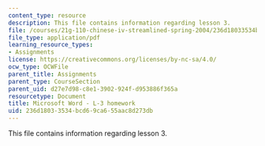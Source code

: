 ```yaml
---
content_type: resource
description: This file contains information regarding lesson 3.
file: /courses/21g-110-chinese-iv-streamlined-spring-2004/236d18033534bcd69ca655aac8d273db_MIT21G_110S04_L_3.pdf
file_type: application/pdf
learning_resource_types:
- Assignments
license: https://creativecommons.org/licenses/by-nc-sa/4.0/
ocw_type: OCWFile
parent_title: Assignments
parent_type: CourseSection
parent_uid: d27e7d98-c8e1-3902-924f-d953886f365a
resourcetype: Document
title: Microsoft Word - L-3 homework
uid: 236d1803-3534-bcd6-9ca6-55aac8d273db
---
```

This file contains information regarding lesson 3.